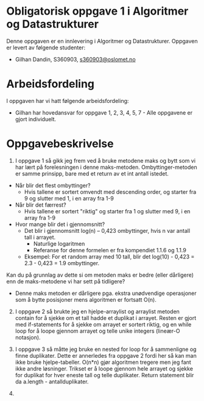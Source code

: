 # Obligatorisk oppgave 1 i Algoritmer og Datastrukturer

Denne oppgaven er en innlevering i Algoritmer og Datastrukturer. 
Oppgaven er levert av følgende studenter:
* Gilhan Dandin, S360903, s360903@oslomet.no


# Arbeidsfordeling

I oppgaven har vi hatt følgende arbeidsfordeling:
* Gilhan har hovedansvar for oppgave 1, 2, 3, 4, 5, 7 - Alle oppgavene er gjort individuelt.

# Oppgavebeskrivelse

1. I oppgave 1 så gikk jeg frem ved å bruke metodene maks og bytt som vi har lært
på forelesningen i denne maks-metoden. Ombyttinger-metoden er samme prinsipp,
bare med et return av et int antall istedet.

* Når blir det flest ombyttinger? 
  * Hvis tallene er sortert omvendt med descending order, og starter fra 9 og slutter med 1, i en array fra 1-9
* Når blir det færrest?
  * Hvis tallene er sortert "riktig" og starter fra 1 og slutter med 9, i en array fra 1-9
* Hvor mange blir det i gjennomsnitt?
  * Det blir i gjennomsnitt log(n) – 0,423 ombyttinger, hvis n var antall tall i arrayet.
    * Naturlige logaritmen
    * Referanse for denne formelen er fra kompendiet 1.1.6 og 1.1.9
  * Eksempel: For et random array med 10 tall, blir det log(10) - 0,423 = 2.3 - 0,423 = 1.9 ombyttinger.

Kan du på grunnlag av dette si om metoden maks er bedre (eller dårligere)
enn de maks-metodene vi har sett på tidligere?
* Denne maks metoden er dårligere pga. ekstra unødvendige operasjoner som å bytte posisjoner mens algoritmen
  er fortsatt O(n).


2. I oppgave 2 så brukte jeg en hjelpe-arraylist og arraylist metoden contain for å sjekke om et tall
hadde et duplikat i arrayet. Resten er gjort med if-statements for å sjekke om arrayet er sortert riktig, og en while
loop for å loope gjennom arrayet og telle unike integers (lineær-O notasjon). 

3. I oppgave 3 så måtte jeg bruke en nested for loop for å sammenligne og finne duplikater. Dette er annerledes
  fra oppgave 2 fordi her så kan man ikke bruke hjelpe-tabeller. O(n*n) gjør algoritmen tregere men jeg fant ikke andre løsninger.
  Trikset er å loope gjennom hele arrayet og sjekke for duplikat for hver eneste tall og telle duplikater. 
  Return statement blir da a.length - antallduplikater.

4. 

